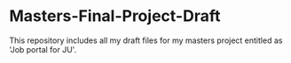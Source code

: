 # Masters-Final-Project-Draft

This repository includes all my draft files for my masters project entitled as 'Job portal for JU'. 
